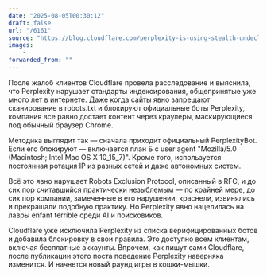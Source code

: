 ```yaml
---
date: "2025-08-05T00:30:12"
draft: false
url: "/6161"
source: "https://blog.cloudflare.com/perplexity-is-using-stealth-undeclared-crawlers-to-evade-website-no-crawl-directives/"
images:
    -
forwarded_from: ""
---
```


После жалоб клиентов Cloudflare провела расследование и выяснила, что Perplexity нарушает стандарты индексирования, общепринятые уже много лет в интернете. Даже когда сайты явно запрещают сканирование в robots.txt и блокируют официальные боты Perplexity, компания все равно достает контент через краулеры, маскирующиеся под обычный браузер Chrome.

Методика выглядит так — сначала приходит официальный PerplexityBot. Если его блокируют — включается план Б с user agent "Mozilla/5.0 (Macintosh; Intel Mac OS X 10_15_7)". Кроме того, используется постоянная ротация IP из разных сетей и даже автономных систем.

Всё это явно нарушает Robots Exclusion Protocol, описанный в RFC, и до сих пор считавшийся практически незыблемым — по крайней мере, до сих пор компании, замеченные в его нарушении, краснели, извинялись и прекращали подобную практику. Но Perplexity явно нацелилась на лавры enfant terrible среди AI и поисковиков. 

Cloudflare уже исключила Perplexity из списка верифицированных ботов и добавила блокировку в свои правила. Это доступно всем клиентам, включая бесплатные аккаунты. Впрочем, как пишут сами Cloudflare, после публикации этого поста поведение Perplexity наверняка изменится. И начнется новый раунд игры в кошки-мышки.
